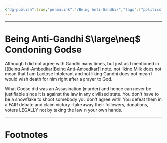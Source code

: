 ```yaml
---
{"dg-publish":true,"permalink":"/Being Anti-Gandhi/","tags":["politics"]}
---
```



---
# Being Anti-Gandhi $\large\neq$ Condoning Godse 
Although I did not agree with Gandhi many times, but just as I mentioned in [[Being Anti-Ambedkar\|Being Anti-Ambedkar]] note, not liking Milk does not mean that I am Lactose Intolerant and not liking Gandhi does not mean I would wish death for him right after a prayer to God.

What Godse did was an Assasination (murder) and hence can never be justifiable since it is against the law in any civilised state. You don't have to be a snowflake to shoot somebody you don't agree with! You defeat them in a FAIR debate and claim victory -take away their followers, donations, voters LEGALLY not by taking the law in your own hands. 

---
# Footnotes